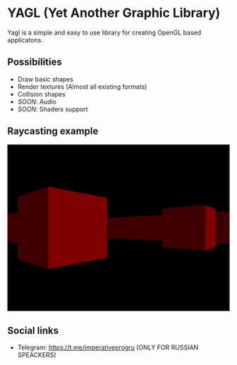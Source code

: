 # YAGL (Yet Another Graphic Library)

Yagl is a simple and easy to use library for creating OpenGL based applicatons.

## Possibilities
 - Draw basic shapes
 - Render textures (Almost all existing formats)
 - Collision shapes
 - *SOON*: Audio
 - *SOON*: Shaders support

## Raycasting example
![raycasting](assets/raycasting_example.png)

## Social links
 - Telegram: https://t.me/imperativeprogru (ONLY FOR RUSSIAN SPEACKERS)
